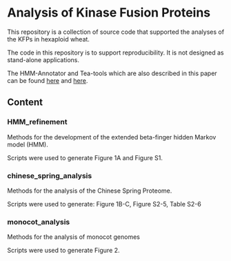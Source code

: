 # Analysis of Kinase Fusion Proteins

This repository is a collection of source code that supported the analyses of the KFPs in hexaploid wheat.

The code in this repository is to support reproducibility. It is not designed as stand-alone applications.

The HMM-Annotator and Tea-tools which are also described in this paper can be found [here]() and [here]().

## Content

### HMM_refinement

Methods for the development of the extended beta-finger hidden Markov model (HMM). 

Scripts were used to generate Figure 1A and Figure S1.

### chinese_spring_analysis

Methods for the analysis of the Chinese Spring Proteome. 

Scripts were used to generate: Figure 1B-C, Figure S2-5, Table S2-6

### monocot_analysis

Methods for the analysis of monocot genomes

Scripts were used to generate Figure 2.

